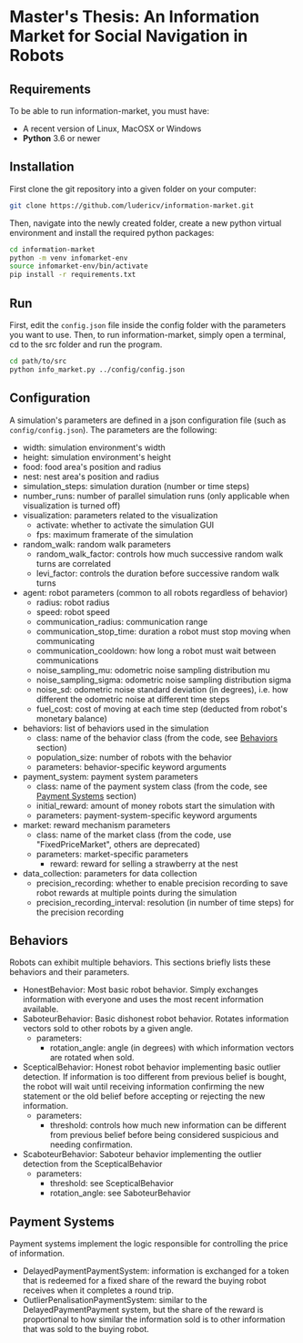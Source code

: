 # Master's Thesis: An Information Market for Social Navigation in Robots
## Requirements
To be able to run information-market, you must have:
- A recent version of Linux, MacOSX or Windows
- **Python** 3.6 or newer
## Installation
First clone the git repository into a given folder on your computer:
```bash
git clone https://github.com/ludericv/information-market.git
```
Then, navigate into the newly created folder, create a new python virtual environment and install the required python packages:
```bash
cd information-market
python -m venv infomarket-env
source infomarket-env/bin/activate
pip install -r requirements.txt
```
## Run
First, edit the `config.json` file inside the config folder with the parameters you want to use. Then, to run information-market, simply open a terminal, cd to the src folder and run the program.
```bash
cd path/to/src
python info_market.py ../config/config.json
```

## Configuration

A simulation's parameters are defined in a json configuration file (such as `config/config.json`). The parameters are the following:

- width: simulation environment's width
- height: simulation environment's height
- food: food area's position and radius
- nest: nest area's position and radius
- simulation_steps: simulation duration (number or time steps)
- number_runs: number of parallel simulation runs (only applicable when visualization is turned off)
- visualization: parameters related to the visualization
  - activate: whether to activate the simulation GUI
  - fps: maximum framerate of the simulation
- random_walk: random walk parameters
  - random_walk_factor: controls how much successive random walk turns are correlated
  - levi_factor: controls the duration before successive random walk turns
- agent: robot parameters (common to all robots regardless of behavior)
  - radius: robot radius
  - speed: robot speed
  - communication_radius: communication range
  - communication_stop_time: duration a robot must stop moving when communicating
  - communication_cooldown: how long a robot must wait between communications
  - noise_sampling_mu: odometric noise sampling distribution mu
  - noise_sampling_sigma: odometric noise sampling distribution sigma
  - noise_sd: odometric noise standard deviation (in degrees), i.e. how different the odometric noise at different time steps
  - fuel_cost: cost of moving at each time step (deducted from robot's monetary balance)
- behaviors: list of behaviors used in the simulation
  - class: name of the behavior class (from the code, see [Behaviors](#behaviors) section)
  - population_size: number of robots with the behavior
  - parameters: behavior-specific keyword arguments
- payment_system: payment system parameters
  - class: name of the payment system class (from the code, see [Payment Systems](#payment-systems) section)
  - initial_reward: amount of money robots start the simulation with
  - parameters: payment-system-specific keyword arguments
- market: reward mechanism parameters
  - class: name of the market class (from the code, use "FixedPriceMarket", others are deprecated)
  - parameters: market-specific parameters
    - reward: reward for selling a strawberry at the nest
- data_collection: parameters for data collection
  - precision_recording: whether to enable precision recording to save robot rewards at multiple points during the simulation
  - precision_recording_interval: resolution (in number of time steps) for the precision recording

## Behaviors

Robots can exhibit multiple behaviors. This sections briefly lists these behaviors and their parameters.

- HonestBehavior: Most basic robot behavior. Simply exchanges information with everyone and uses the most recent information available.
- SaboteurBehavior: Basic dishonest robot behavior. Rotates information vectors sold to other robots by a given angle.
  - parameters: 
    - rotation_angle: angle (in degrees) with which information vectors are rotated when sold.
- ScepticalBehavior: Honest robot behavior implementing basic outlier detection. If information is too different from previous belief is bought, the robot will wait until receiving information confirming the new statement or the old belief before accepting or rejecting the new information.
  - parameters:
    - threshold: controls how much new information can be different from previous belief before being considered suspicious and needing confirmation.
- ScaboteurBehavior: Saboteur behavior implementing the outlier detection from the ScepticalBehavior
  - parameters:
    - threshold: see ScepticalBehavior
    - rotation_angle: see SaboteurBehavior

## Payment Systems

Payment systems implement the logic responsible for controlling the price of information.

- DelayedPaymentPaymentSystem: information is exchanged for a token that is redeemed for a fixed share of the reward the buying robot receives when it completes a round trip.
- OutlierPenalisationPaymentSystem: similar to the DelayedPaymentPayment system, but the share of the reward is proportional to how similar the information sold is to other information that was sold to the buying robot.